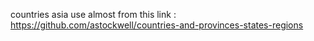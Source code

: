 countries asia use almost from this link :
https://github.com/astockwell/countries-and-provinces-states-regions

